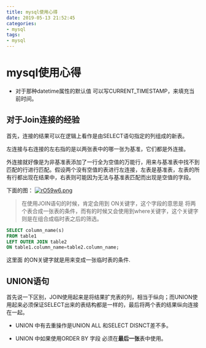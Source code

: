 ```yaml
---
title: mysql使用心得
date: 2019-05-13 21:52:45
categories:
- mysql
tags:
- mysql
---
```


# mysql使用心得

* 对于那种datetime属性的默认值 可以写CURRENT_TIMESTAMP，来填充当前时间。

## 对于Join连接的经验

首先，连接的结果可以在逻辑上看作是由SELECT语句指定的列组成的新表。

左连接与右连接的左右指的是以两张表中的哪一张为基准，它们都是外连接。

外连接就好像是为非基准表添加了一行全为空值的万能行，用来与基准表中找不到匹配的行进行匹配。假设两个没有空值的表进行左连接，左表是基准表，左表的所有行都出现在结果中，右表则可能因为无法与基准表匹配而出现是空值的字段。


下面的图：
[![rO59w6.png](https://s3.ax1x.com/2020/12/30/rO59w6.png)](https://imgchr.com/i/rO59w6)

> 在使用JOIN语句的时候，肯定会用到 ON关键字，这个字段的意思是 将两个表合成一张表的条件，而有的时候又会使用到where关键字，这个关键字则是在组合成临时表之后的筛选。

```sql
SELECT column_name(s)
FROM table1
LEFT OUTER JOIN table2
ON table1.column_name=table2.column_name;
```

这里面 的ON关键字就是用来变成一张临时表的条件.

## UNION语句

首先说一下区别，JOIN使用起来是将结果扩充表的列，相当于纵向；而UNION使用起来必须保证SELECT出来的表结构都是一样的，最后将两个表的结果纵向连接在一起。

* UNION 中有去重操作是UNION ALL 和SELECT DISNCT差不多。

* UNION 中如果使用ORDER BY 字段 必须在**最后一张**表中使用。


